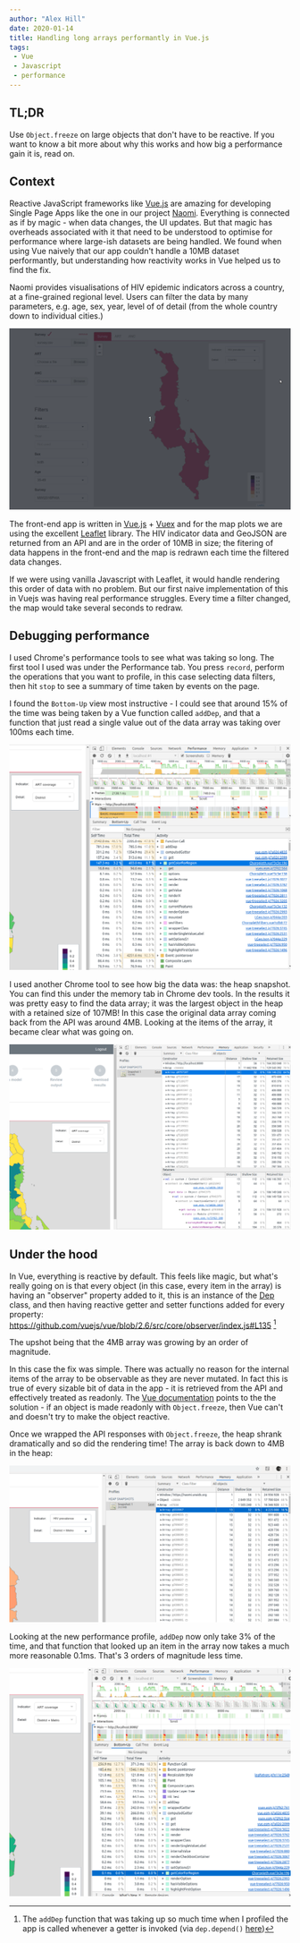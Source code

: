 ```yaml
---
author: "Alex Hill"
date: 2020-01-14
title: Handling long arrays performantly in Vue.js
tags:
 - Vue
 - Javascript
 - performance
---
```



## TL;DR
Use `Object.freeze` on large objects that don't have to be reactive. If you want to know a bit more about why this works 
and how big a performance gain it is, read on.

## Context

Reactive JavaScript frameworks like [Vue.js](https://vuejs.org/) are amazing for developing Single Page Apps like the one 
in our project [Naomi](/projects/#naomi). Everything is connected as if by magic - when data changes, the UI updates. But that magic 
has overheads associated with it that need to be understood to optimise for performance where large-ish datasets are 
being handled. We found when using Vue naively that our app couldn't handle a 10MB dataset performantly, but 
understanding how reactivity works in Vue helped us to find the fix.

Naomi provides visualisations of HIV epidemic indicators 
across a country, at a fine-grained regional level. Users can filter the data by many parameters, 
e.g. age, sex, year, level of of detail (from the whole country down to individual cities.)

<img src="/img/choropeek.gif" alt="Gif of the map widget in Naomi" />

The front-end app is written in [Vue.js](https://vuejs.org/) + [Vuex](https://vuex.vuejs.org/) and for the map plots we 
are using the excellent [Leaflet](https://leafletjs.com/) library. The HIV indicator data and GeoJSON are returned from
 an API and are in the  order of 10MB in size; the fitering of data happens in the front-end and the map is redrawn each 
 time the filtered data changes.
 
 If we were using vanilla Javascript with Leaflet, it would handle rendering this order of data with no problem. 
 But our first naive implementation of this in Vuejs was having real performance struggles. Every time a filter 
 changed, the map would take several seconds to redraw. 
 
## Debugging performance
 
I used Chrome's performance tools to see what was taking so long. The first tool I used was under the Performance tab.
You press `record`, perform the operations that you want to profile, in this case selecting data filters, then hit 
`stop` to see a summary of time taken by events on the page.
 
I found the `Bottom-Up` view most instructive -  I could see that around 15% of the time was being taken 
  by a Vue function called `addDep`, and that a function that just read a single value out of the data array was taking 
  over 100ms each time. 
  
<img src="/img/performance.png" alt="Screenshot of performance profile">
 
I used another Chrome tool to see how big the data was: the heap snapshot. You can find this under the 
memory tab in Chrome dev tools. In the results it was pretty easy to find the data array; it was the largest object in the heap with a retained size
of 107MB! In this case the original data array coming back from the API was around 4MB. Looking at the items of the array, 
it became clear what was going on.

<img src="/img/memoryheap.png" alt="Screenshot of heap snapshot">
 
## Under the hood

 In Vue, everything is reactive by default. This feels like magic, but what's really going on 
is that every object (in this case, every item in the array) is having an "observer" property added to it, this is an 
 instance of the [Dep](https://github.com/vuejs/vue/blob/2.6/src/core/observer/dep.js#L13) class,
and then having reactive getter and setter functions added for every property: 
https://github.com/vuejs/vue/blob/2.6/src/core/observer/index.js#L135 [^1] 

The upshot being that the 4MB array was growing by an order of magnitude. 

In this case the fix was simple. There was actually no reason for the internal items of the array to be observable as 
they are never mutated. In fact this is true of every sizable bit of data in the app - it is retrieved from the API 
and effectively treated as readonly. The [Vue documentation](https://vuejs.org/v2/guide/instance.html#Data-and-Methods) 
points to the the solution -  if an object is made readonly with `Object.freeze`, then Vue can't and doesn't try to make
 the object reactive.

Once we wrapped the API responses with `Object.freeze`, the heap shrank dramatically and so did the rendering time! The 
array is back down to 4MB in the heap:

<img src="/img/heap2.png" alt="Screenshot of heap snapshot after freezing large objects">

Looking at the new performance profile, `addDep` now only take 3% of the time, and that function that looked up an 
item in the array now takes a much more reasonable 0.1ms. That's 3 orders of magnitude less time.

<img src="/img/performance2.png" alt="Screenshot of performance profile after freezing large objects">

[^1]: The `addDep` function that was taking up so much time when I profiled the app is called whenever a getter is invoked (via `dep.depend()` [here](https://github.com/vuejs/vue/blob/2.6/src/core/observer/index.js#L163)) 

